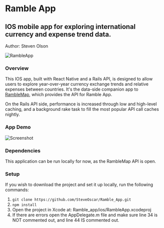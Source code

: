 # Ramble App
## IOS mobile app for exploring international currency and expense trend data.

Author: Steven Olson
  
![RambleApp](http://g.recordit.co/G5v3UwbVzx.gif)

### Overview

This IOS app, built with React Native and a Rails API, is designed to allow users to explore year-over-year currency exchange trends and relative expenses between countries. It's the data-side companion app to [RambleMap](http://ramblemap.com/), which provides the API for Ramble App.

On the Rails API side, performance is increased through low and high-level caching, and a background rake task to fill the most popular API call caches nightly.

### App Demo

![Screenshot](http://i.imgur.com/zHZPOfp.png)

### Dependencies

This application can be run locally for now, as the RambleMap API is open.

### Setup

If you wish to download the project and set it up locally, run the following commands:

1. `git clone https://github.com/SteveOscar/Ramble_App.git`
2. `npm install`
3.  Open the project in Xcode at: Ramble_app/ios/RambleApp.xcodeproj
4. If there are errors open the AppDelegate.m file and make sure line 34 is NOT commented out, and line 44 IS commented out.
